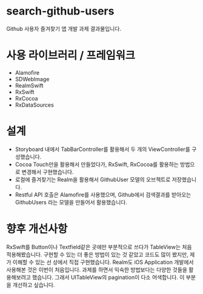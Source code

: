 # search-github-users

Github 사용자 즐겨찾기 앱 개발 과제 결과물입니다.

# 사용 라이브러리 / 프레임워크
- Alamofire
- SDWebImage
- RealmSwift
- RxSwift
- RxCocoa
- RxDataSources

# 설계
- Storyboard 내에서 TabBarController를 활용해서 두 개의 ViewController를 구성했습니다.
- Cocoa Touch만을 활용해서 만들었다가, RxSwift, RxCocoa를 활용하는 방법으로 변경해서 구현했습니다.
- 로컬에 즐겨찾기는 Realm을 활용해서 GithubUser 모델의 오브젝트로 저장했습니다.
- Restful API 호출은 Alamofire를 사용했으며, Github에서 검색결과를 받아오는 GithubUsers 라는 모델을 만들어서 활용했습니다.

# 향후 개선사항
RxSwift를 Button이나 Textfield같은 곳에만 부분적으로 쓰다가 TableView는 처음 적용해봤습니다.
구현할 수 있는 더 좋은 방법이 있는 것 같았고 코드도 많이 봤지만, 제가 이해할 수 있는 선 상에서 직접 구현했습니다.
Realm도 iOS Application 개발에서 사용해본 것은 이번이 처음입니다.
과제를 하면서 익숙한 방법보다는 다양한 것들을 활용해보려고 했습니다.
그래서 UITableView의 pagination이 다소 어색합니다. 이 부분을 개선하고 싶습니다.
